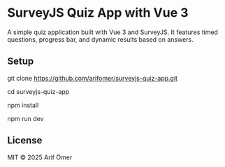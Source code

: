 # SurveyJS Quiz App with Vue 3

A simple quiz application built with Vue 3 and SurveyJS. It features timed questions, progress bar, and dynamic results based on answers.

## Setup
git clone https://github.com/arifomer/surveyjs-quiz-app.git

cd surveyjs-quiz-app

npm install

npm run dev

## License

MIT © 2025 Arif Ömer
